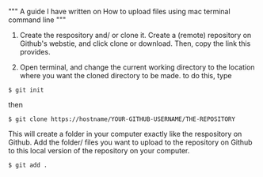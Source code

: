 """ A guide I have written on 
How to upload files using mac terminal command line
"""

1. Create the respository and/ or clone it. 
Create a (remote) repository on Github's webstie, and click clone or download. Then, copy the link this provides.

2. Open terminal, and change the current working directory to the location where you want the cloned directory to be made.
to do this, type
```
$ git init
```
then 
```
$ git clone https://hostname/YOUR-GITHUB-USERNAME/THE-REPOSITORY 
```
This will create a folder in your computer exactly like the respository on Github. 
Add the folder/ files you want to upload to the repository on Github to this local version of the repository on your computer. 
```
$ git add .
```

